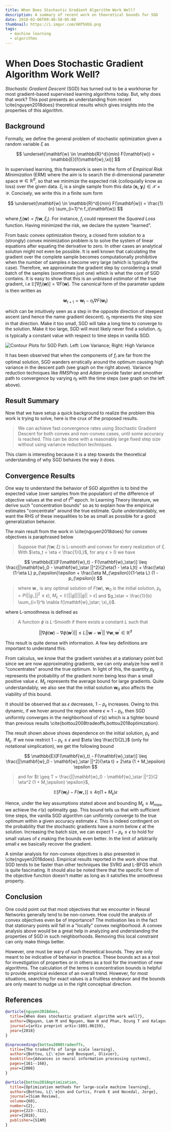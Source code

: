 ```yaml
---
title: When Does Stochastic Gradient Algorithm Work Well?
description: A summary of recent work on theoretical bounds for SGD
date: 2018-02-06T09:48:58-05:00
thumbnail: https://i.imgur.com/GKP5Ubb.png
tags:
  - machine learning
  - algorithms
---
```


# When Does Stochastic Gradient Algorithm Work Well?

_Stochastic Gradient Descent_ (SGD) has turned out to be a workhorse for most
gradient-based supervised learning algorithms today. But, why does that work? This post
presents an understanding from recent \cite{nguyen2018does} theoretical results which gives insights
into the properties of this algorithm.

## Background

Formally, we define the general problem of stochastic optimization given a random
variable $\xi$ as

$$
\underset{\mathbf{w} \in \mathbb{R}^d}{min} F(\mathbf{w}) = \mathbb{E}[f(\mathbf{w},\xi)]
$$

In supervised learning, this framework is seen in the form of
_Empirical Risk Minimization_ (ERM) where the aim is to search the d-dimensional
parameter space $w \in \mathbb{R}^d$, so that we minimize the expected risk
(colloquially know as loss) over the given data. $\xi_i$ is a single sample from
this data $(\mathbf{x}_i,\mathbf{y}_i) \in \mathcal{X} \times \mathcal{Y}$.
Concisely, we write this in a finite sum form

$$
\underset{\mathbf{w} \in \mathbb{R}^d}{min} F(\mathbf{w}) = \frac{1}{n} \sum_{i=1}^n f_i(\mathbf{w})
$$

where $f_i(\mathbf{w}) = f(\mathbf{w}, \xi_i)$. For instance, $f_i$ could represent
the _Squared Loss_ function. Having minimized the risk, we declare the system "learned".

From basic convex optimization theory, a closed form solution to a (strongly) convex minimization problem is to solve the
system of linear equations after equating the derivative to zero. In other cases an analytical solution might
not even be possible. It is well known that calculating the gradient over the complete sample becomes computationally
prohibitive when the number of samples $n$ become very large (which is typically the case). Therefore,
we approximate the gradient step by considering a small batch of the samples (sometimes just one) which is what
the core of SGD contains. It is easy to show that this is an _unbiased estimator_ of the true gradient,
i.e $\mathbb{E}[\nabla f_i(\mathbf{w})] = \nabla F(\mathbf{w})$. The canonical form of the parameter update
is then written as

$$
\mathbf{w}_{t+1} = \mathbf{w}_t - \eta_t \nabla F(\mathbf{w}_t)
$$

which can be intuitively seen as a step in the opposite direction of steepest ascent (and hence the name gradient
descent). $\eta_t$ represents the step size in that direction. Make it too small, SGD will take a long
time to converge to the solution. Make it too large, SGD will most likely never find a solution. $\eta_t$
is typically a constant value with respect to time steps in vanilla SGD.

<Image src="//i.imgur.com/GKP5Ubb.png" alt="Contour Plots for SGD Path. Left: Low Variance; Right: High Variance" />

It has been observed that when the components of $f_i$ are far from the optimal solution, SGD wanders
erratically around the optimum causing high variance in the descent path (see graph on the right above).
Variance reduction techniques like _RMSProp_ and _Adam_ provide faster and smoother path to convergence
by varying $\eta_t$ with the time steps (see graph on the left above).

## Result Summary

Now that we have setup a quick background to realize the problem this work is trying to solve,
here is the crux of the proposed results.

> We can achieve fast convergence rates using Stochastic Gradient Descent for both convex and non-convex
> cases, until some accuracy is reached. This can be done with a reasonably large fixed step size without
> using variance reduction techniques.

This claim is interesting because it is a step towards the theoretical understanding of why SGD
behaves the way it does.

## Convergence Results

One way to understand the behavior of SGD algorithm is to bind the expected value (over samples from the
population) of the difference of objective values at the end of $t^{th}$ epoch. In Learning Theory
literature, we derive such "concentration bounds" so as to explain how the empirical estimates "concentrate"
around the true estimate. Quite understandably, we want the RHS of these inequalities to be as small as
possible for a good generalization behavior.

The main result from the work in \cite{nguyen2018does} for convex objectives is paraphrased below

> Suppose that $f(\mathbf{w}; \xi)$ is L-smooth and convex for every realization of $\xi$.
> With $\eta_t = \eta < \frac{1}{L}$, for any $\epsilon > 0$ we have

$$
\mathbb{E}[F(\mathbf{w}_t) - F(\mathbf{w}_\star)] \leq \frac{||\mathbf{w}_0 - \mathbf{w}_\star ||^2}{2\eta(1 - \eta L)t} + \frac{\eta}{1-\eta L} p_{\epsilon}\epsilon + \frac{\eta M_{\epsilon}}{1-\eta L} (1 - p_{\epsilon})
$$

> where $\mathbf{w}_\star$ is any optimal solution of $F(\mathbf{w})$,
> $\mathbf{w}_0$ is the initial solution,
> $p_\epsilon = P(|| g_\star ||^2 \leq \epsilon)$,
> $M_\epsilon = \mathbb{E}[|| g || \big| || g || > \epsilon ]$ and
> $g_\star = \frac{1}{b} \sum_{i=1}^b \nabla f(\mathbf{w}_\star; \xi_i)$.

where L-smoothness is defined as

> A function $\phi$ is $L$-Smooth if there exists a constant $L$ such that

$$
|| \nabla \phi(\mathbf{w}) - \nabla \phi(\mathbf{w}^\prime) || \leq L || \mathbf{w} - \mathbf{w}^\prime || \text{   } \forall \mathbf{w}, \mathbf{w}^\prime \in \mathbb{R}^d
$$

This result is quite dense with information. A few key definitions are important to understand this.

From calculus, we know that the gradient vanishes at a stationary point but since we are now approximating
gradients, we can only analyze how well it "concentrates" around the true optimum. In light of this, the
quantity $p_\epsilon$ represents the probability of the gradient norm being less than a small positive
value $\epsilon$. $M_\epsilon$ represents the average bound for large gradients. Quite understandably, we
also see that the initial solution $\mathbf{w}_0$ also affects the viability of this bound.

It should be observed that as $\epsilon$ decreases, $1 - p_\epsilon$ increases. Owing to this
dynamic, if we hover around the region where $\epsilon \approx 1 - p_\epsilon$, then SGD uniformly converges
in the neighborhood of $\mathcal{O}(\epsilon)$ which is a tighter bound than previous results \cite{bottou2008tradeoffs,bottou2018optimization}.

The result shown above shows dependence on the initial solution, $p_\epsilon$ and $M_\epsilon$.
If we now restrict $1 - p_\epsilon \leq \epsilon$ and $\eta \leq \frac{1}{2L}$
(only for notational simplication), we get the following bound

>

$$
\mathbb{E}[F(\mathbf{w}_t) - F(\mathbf{w}_\star)] \leq \frac{||\mathbf{w}_0 - \mathbf{w}_\star ||^2}{\eta t} + 2\eta (1 + M_\epsilon) \epsilon
$$

> and for $t \geq T = \frac{||\mathbf{w}_0 - \mathbf{w}_\star ||^2}{2 \eta^2 (1 + M_\epsilon) \epsilon}$,

$$
\mathbb{E}[F(\mathbf{w}_t) - F(\mathbf{w}_\star)] \leq 4 \eta (1 + M_\epsilon) \epsilon
$$

Hence, under the key assumptions stated above and bounding $M_\epsilon \leq M_{max}$, we achieve the
$\mathcal{O}(\epsilon)$ optimality gap. This bound tells us that with sufficient time steps, the vanilla
SGD algorithm can uniformly converge to the true optimum within a given accuracy estimate $\epsilon$. This
is indeed contingent on the probability that the stochastic gradients have a norm below $\epsilon$ at the
solution. Increasing the batch size, we can expect $1 - p_\epsilon \leq \epsilon$
to hold for small values of $\epsilon$ making the bounds even better. In the limit of arbitrarily small
$\epsilon$ we basically recover the gradient.

A similar analysis for non-convex objectives is also presented in \cite{nguyen2018does}. Empirical results reported in the
work show that SGD tends to be faster than other techniques like SVRG and L-BFGS which is quite
fascinating. It should also be noted there that the specific form of the objective function doesn't matter
as long as it satisfies the smoothness property.

## Conclusion

One could point out that most objectives that we encounter in Neural Networks generally tend to be non-convex.
How could the analysis of convex objectives even be of importance? The motivation lies in the fact that stationary
points will fall in a "locally" convex neighborhood. A convex analysis above would be a great help in analyzing and
understanding the properties of SGD in such neighborhoods. Removing this local constraint can only make things better.

However, one must be wary of such theoretical bounds. They are only meant to be indicative of behavior in practice.
These bounds act as a tool for investigation of properties or in others as a tool for the invention of
new algorithms. The calculation of the terms in concentration bounds is helpful to provide empirical evidence of
an overall trend. However, for most situations, searching for exact values is a fruitless endeavor and the bounds
are only meant to nudge us in the right conceptual direction.

## References

```bib
@article{nguyen2018does,
  title={When does stochastic gradient algorithm work well?},
  author={Nguyen, Lam M and Nguyen, Nam H and Phan, Dzung T and Kalagnanam, Jayant R and Scheinberg, Katya},
  journal={arXiv preprint arXiv:1801.06159},
  year={2018}
}

@inproceedings{bottou2008tradeoffs,
  title={The tradeoffs of large scale learning},
  author={Bottou, L{\'e}on and Bousquet, Olivier},
  booktitle={Advances in neural information processing systems},
  pages={161--168},
  year={2008}
}

@article{bottou2018optimization,
  title={Optimization methods for large-scale machine learning},
  author={Bottou, L{\'e}on and Curtis, Frank E and Nocedal, Jorge},
  journal={Siam Review},
  volume={60},
  number={2},
  pages={223--311},
  year={2018},
  publisher={SIAM}
}
```
